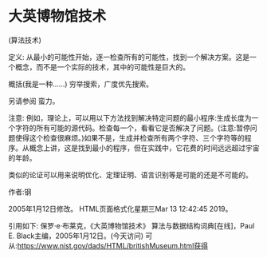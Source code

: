 # 大英博物馆技术


(算法技术)



定义:
从最小的可能性开始，逐一检查所有的可能性，找到一个解决方案。这是一个概念，而不是一个实际的技术，其中的可能性是巨大的。



概括(我是一种……)
穷举搜索，广度优先搜索。



另请参阅
蛮力。



注意:
例如，理论上，可以用以下方法找到解决特定问题的最小程序:生成长度为一个字符的所有可能的源代码。检查每一个，看看它是否解决了问题。(注意:暂停问题使得这个检查很麻烦。)如果不是，生成并检查所有两个字符、三个字符等的程序。从概念上讲，这是找到最小的程序，但在实践中，它花费的时间远远超过宇宙的年龄。

类似的论证可以用来说明优化、定理证明、语言识别等是可能的还是不可能的。


作者:钢







2005年1月12日修改。
HTML页面格式化星期三Mar 13 12:42:45 2019。



引用如下:
保罗·e·布莱克，《大英博物馆技术》
算法与数据结构词典[在线]，Paul E. Black主编，2005年1月12日。(今天访问)
可从:https://www.nist.gov/dads/HTML/britishMuseum.html获得